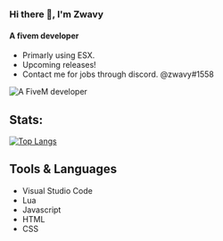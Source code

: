 ### Hi there 👋, **I'm Zwavy**
#### A fivem developer
- Primarly using ESX.
- Upcoming releases!
- Contact me for jobs through discord. @zwavy#1558

![A FiveM developer](https://cdn.discordapp.com/attachments/1089834049805221922/1094059802491105330/static.png)

## Stats:
[![Top Langs](https://github-readme-stats.vercel.app/api/top-langs/?username=zwavyscripts&layout=compact&show_icons=true&theme=dark)](https://github.com/anuraghazra/github-readme-stats)


## **Tools & Languages**
- Visual Studio Code
- Lua
- Javascript
- HTML
- CSS
